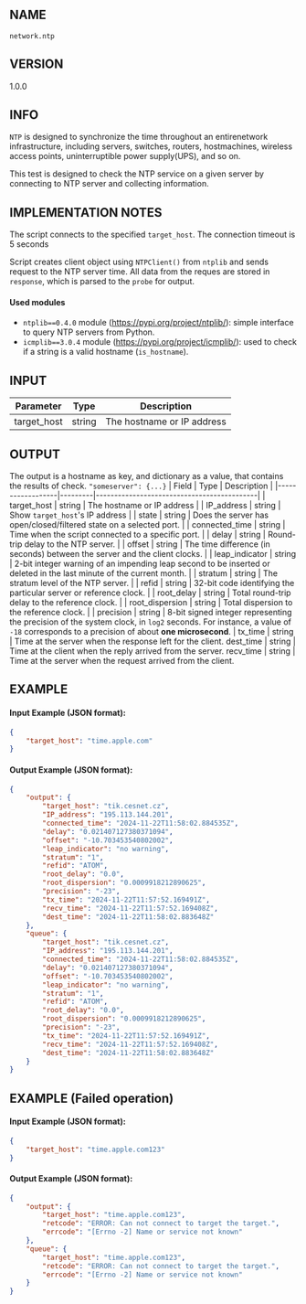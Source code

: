 ## NAME

`network.ntp`

## VERSION

1.0.0

## INFO
`NTP` is designed to synchronize the time throughout an entirenetwork infrastructure, including servers, switches, routers, hostmachines, wireless access points, uninterruptible power supply(UPS), and so on.

This test is designed to check the NTP service on a given server by connecting to NTP server and collecting information.
 

## IMPLEMENTATION NOTES
The script connects to the specified `target_host`. The connection timeout is 5 seconds

Script creates client object using `NTPClient()` from `ntplib` and sends request to the NTP server time. All data from the reques are stored in `response`, which is parsed to the `probe` for output.


#### Used modules
- `ntplib==0.4.0` module (https://pypi.org/project/ntplib/): simple interface to query NTP servers from Python.
- `icmplib==3.0.4` module (https://pypi.org/project/icmplib/): used to check if a string is a valid hostname (`is_hostname`).



## INPUT

| Parameter       | Type    | Description                                   |
|-----------------|---------|-----------------------------------------------|
| target_host     | string  | The hostname or IP address |


## OUTPUT
The output is a hostname as key, and dictionary as a value, that contains the results of check. `"someserver": {...}`
| Field            | Type    | Description                                |
|------------------|---------|--------------------------------------------|
| target_host     | string  | The hostname or IP address |
| IP_address           | string | Show `target_host`'s IP address |
| state           | string |  Does the server has open/closed/filtered state on a selected port. |
| connected_time           | string |  Time when the script connected to a specific port.  |
| delay           | string |  Round-trip delay to the NTP server. |
| offset           | string |  The time difference (in seconds) between the server and the client clocks. |
| leap_indicator           | string |  2-bit integer warning of an impending leap second to be inserted or deleted in the last minute of the current month. |
| stratum           | string |  The stratum level of the NTP server. |
| refid           | string |  32-bit code identifying the particular server  or reference clock. |
| root_delay           | string |  Total round-trip delay to the reference clock. |
| root_dispersion           | string |  Total dispersion to the reference clock. |
| precision           | string |  8-bit signed integer representing the precision of the   system clock, in `log2` seconds. For instance, a value of `-18` corresponds to a precision of about **one microsecond**. |
tx_time | string | Time at the server when the response left  for the client.
dest_time | string | Time at the client when the reply arrived from the server.
recv_time | string | Time at the server when the request arrived from the client.



## EXAMPLE
#### Input Example (JSON format):
```json
{
    "target_host": "time.apple.com"
}
```

#### Output Example (JSON format):
```json
{
    "output": {
        "target_host": "tik.cesnet.cz",
        "IP_address": "195.113.144.201",
        "connected_time": "2024-11-22T11:58:02.884535Z",
        "delay": "0.021407127380371094",
        "offset": "-10.703453540802002",
        "leap_indicator": "no warning",
        "stratum": "1",
        "refid": "ATOM",
        "root_delay": "0.0",
        "root_dispersion": "0.0009918212890625",
        "precision": "-23",
        "tx_time": "2024-11-22T11:57:52.169491Z",
        "recv_time": "2024-11-22T11:57:52.169408Z",
        "dest_time": "2024-11-22T11:58:02.883648Z"
    },
    "queue": {
        "target_host": "tik.cesnet.cz",
        "IP_address": "195.113.144.201",
        "connected_time": "2024-11-22T11:58:02.884535Z",
        "delay": "0.021407127380371094",
        "offset": "-10.703453540802002",
        "leap_indicator": "no warning",
        "stratum": "1",
        "refid": "ATOM",
        "root_delay": "0.0",
        "root_dispersion": "0.0009918212890625",
        "precision": "-23",
        "tx_time": "2024-11-22T11:57:52.169491Z",
        "recv_time": "2024-11-22T11:57:52.169408Z",
        "dest_time": "2024-11-22T11:58:02.883648Z"
    }
}
```



## EXAMPLE (Failed operation)
#### Input Example (JSON format):
```json
{
    "target_host": "time.apple.com123"
}
```

#### Output Example (JSON format):
```json
{
    "output": {
        "target_host": "time.apple.com123",
        "retcode": "ERROR: Can not connect to target the target.",
        "errcode": "[Errno -2] Name or service not known"
    },
    "queue": {
        "target_host": "time.apple.com123",
        "retcode": "ERROR: Can not connect to target the target.",
        "errcode": "[Errno -2] Name or service not known"
    }
}
```
